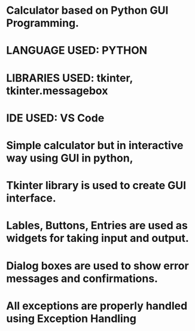 # Calculator based on Python GUI Programming.

# LANGUAGE USED: PYTHON
# LIBRARIES USED: tkinter, tkinter.messagebox
# IDE USED: VS Code


# Simple calculator but in interactive way using GUI in python,
# Tkinter library is used to create GUI interface.
# Lables, Buttons, Entries are used as widgets for taking input and output. 
# Dialog boxes are used to show error messages and confirmations.
# All exceptions are properly handled using Exception Handling
